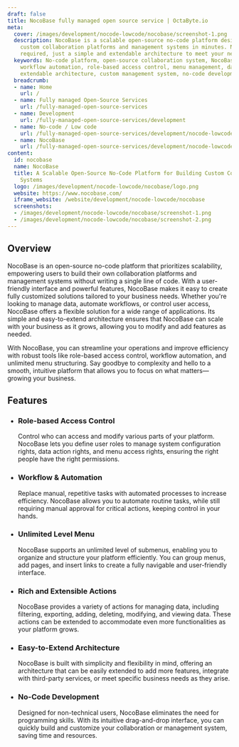 ```yaml
---
draft: false
title: NocoBase fully managed open source service | OctaByte.io
meta:
  cover: /images/development/nocode-lowcode/nocobase/screenshot-1.png
  description: NocoBase is a scalable open-source no-code platform designed for building
    custom collaboration platforms and management systems in minutes. No programming
    required, just a simple and extendable architecture to meet your needs.
  keywords: No-code platform, open-source collaboration system, NocoBase, scalability,
    workflow automation, role-based access control, menu management, data processing,
    extendable architecture, custom management system, no-code development
  breadcrumb:
  - name: Home
    url: /
  - name: Fully managed Open-Source Services
    url: /fully-managed-open-source-services
  - name: Development
    url: /fully-managed-open-source-services/development
  - name: No-code / Low code
    url: /fully-managed-open-source-services/development/nocode-lowcode
  - name: NocoBase
    url: /fully-managed-open-source-services/development/nocode-lowcode/nocobase
content:
  id: nocobase
  name: NocoBase
  title: A Scalable Open-Source No-Code Platform for Building Custom Collaboration
    Systems
  logo: /images/development/nocode-lowcode/nocobase/logo.png
  website: https://www.nocobase.com/
  iframe_website: /website/development/nocode-lowcode/nocobase
  screenshots:
  - /images/development/nocode-lowcode/nocobase/screenshot-1.png
  - /images/development/nocode-lowcode/nocobase/screenshot-2.png
---
```


## Overview

NocoBase is an open-source no-code platform that prioritizes scalability, empowering users to build their own collaboration platforms and management systems without writing a single line of code. With a user-friendly interface and powerful features, NocoBase makes it easy to create fully customized solutions tailored to your business needs. Whether you're looking to manage data, automate workflows, or control user access, NocoBase offers a flexible solution for a wide range of applications. Its simple and easy-to-extend architecture ensures that NocoBase can scale with your business as it grows, allowing you to modify and add features as needed.

With NocoBase, you can streamline your operations and improve efficiency with robust tools like role-based access control, workflow automation, and unlimited menu structuring. Say goodbye to complexity and hello to a smooth, intuitive platform that allows you to focus on what matters—growing your business.

## Features

- ### Role-based Access Control

  Control who can access and modify various parts of your platform. NocoBase lets you define user roles to manage system configuration rights, data action rights, and menu access rights, ensuring the right people have the right permissions.

- ### Workflow & Automation

  Replace manual, repetitive tasks with automated processes to increase efficiency. NocoBase allows you to automate routine tasks, while still requiring manual approval for critical actions, keeping control in your hands.

- ### Unlimited Level Menu

  NocoBase supports an unlimited level of submenus, enabling you to organize and structure your platform efficiently. You can group menus, add pages, and insert links to create a fully navigable and user-friendly interface.

- ### Rich and Extensible Actions

  NocoBase provides a variety of actions for managing data, including filtering, exporting, adding, deleting, modifying, and viewing data. These actions can be extended to accommodate even more functionalities as your platform grows.

- ### Easy-to-Extend Architecture

  NocoBase is built with simplicity and flexibility in mind, offering an architecture that can be easily extended to add more features, integrate with third-party services, or meet specific business needs as they arise.

- ### No-Code Development

  Designed for non-technical users, NocoBase eliminates the need for programming skills. With its intuitive drag-and-drop interface, you can quickly build and customize your collaboration or management system, saving time and resources.